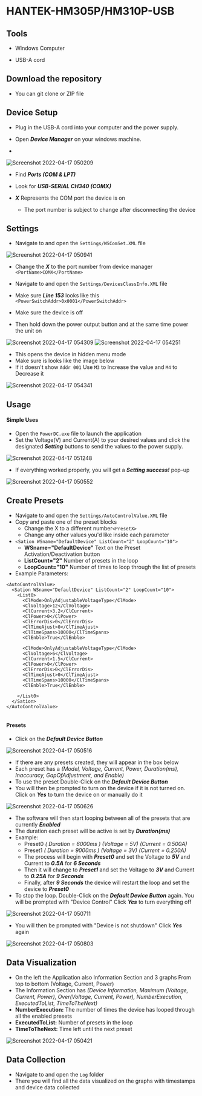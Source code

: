# HANTEK-HM305P/HM310P-USB


## Tools
- Windows Computer

- USB-A cord

## Download the repository 
- You can git clone or ZIP file

## Device Setup
- Plug in the USB-A cord into your computer and the power supply.

- Open ***Device Manager*** on your windows machine.
- 
![Screenshot 2022-04-17 050209](https://user-images.githubusercontent.com/83417785/163708110-de8bfc37-fa26-49dc-9735-021e51673911.jpg)

- Find ***Ports (COM & LPT)***

- Look for ***USB-SERIAL CH340 (COMX)***

- ***X*** Represents the COM port the device is on
   - The port number is subject to change after disconnecting the device

## Settings

- Navigate to and open the ```Settings/WSComSet.XML``` file

![Screenshot 2022-04-17 050941](https://user-images.githubusercontent.com/83417785/163708112-171870e4-35c0-4884-99c1-6a547dcacd1b.jpg)

- Change the ***X*** to the port number from device manager ```<PortName>COMX</PortName>```

- Navigate to and open the ```Settings/DevicesClassInfo.XML``` file

- Make sure ***Line 153*** looks like this ```<PowerSwitchAddr>0x0001</PowerSwitchAddr>```

- Make sure the device is off 
- Then hold down the power output button and at the same time power the unit on

![Screenshot 2022-04-17 054309](https://user-images.githubusercontent.com/83417785/163709147-29a78237-17d2-458b-b75e-80d1ec2d32e3.jpg)
![Screenshot 2022-04-17 054251](https://user-images.githubusercontent.com/83417785/163709148-7c6d7eab-ea7f-47c5-96e5-547b09bd559b.jpg)

- This opens the device in hidden menu mode
- Make sure is looks like the image below 
- If it doesn't show  ```Addr 001``` Use ```M3``` to Increase the value and ```M4``` to Decrease it

![Screenshot 2022-04-17 054341](https://user-images.githubusercontent.com/83417785/163709149-aaa36771-4cc6-47e4-a463-ef582d6f63cf.jpg)


## Usage 
#### Simple Uses
- Open the ```PowerDC.exe``` file to launch the application
- Set the Voltage(V) and Current(A) to your desired values and click the designated ***Setting*** buttons to send the values to the power supply.

![Screenshot 2022-04-17 051248](https://user-images.githubusercontent.com/83417785/163708243-14c13993-5dc5-4ae7-ab3a-14ab0b65ac06.jpg)

- If everything worked properly, you will get a ***Setting success!*** pop-up

![Screenshot 2022-04-17 050552](https://user-images.githubusercontent.com/83417785/163708116-82e4c53a-8ceb-42bc-974b-e614aa0c1fdd.jpg)

## Create Presets
- Navigate to and open the ```Settings/AutoControlValue.XML``` file 
- Copy and paste one of the preset blocks
  - Change the X to a different number```<PresetX>```
  - Change any other values you'd like inside each parameter
- ```<Sation WSname="DefaultDevice" ListCount="2" LoopCount="10">```
  - **WSname="DefaultDevice"** Text on the Preset Activation/Deactivation button
  - **ListCount="2"** Number of presets in the loop
  - **LoopCount="10"** Number of times to loop through the list of presets
- Example Parameters:
```
<AutoControlValue> 
  <Sation WSname="DefaultDevice" ListCount="2" LoopCount="10">
    <List0>
      <ClMode>OnlyAdjustableVoltageType</ClMode>
      <ClVoltage>12</ClVoltage>
      <ClCurrent>3.2</ClCurrent>
      <ClPower>0</ClPower>
      <ClErrorDis>0</ClErrorDis>
      <ClTimeAjust>0</ClTimeAjust>
      <ClTimeSpans>10000</ClTimeSpans>
      <ClEnble>True</ClEnble>

      <ClMode>OnlyAdjustableVoltageType</ClMode>
      <ClVoltage>6</ClVoltage>
      <ClCurrent>1.5</ClCurrent>
      <ClPower>0</ClPower>
      <ClErrorDis>0</ClErrorDis>
      <ClTimeAjust>0</ClTimeAjust>
      <ClTimeSpans>10000</ClTimeSpans>
      <ClEnble>True</ClEnble>

    </List0>
  </Sation>
</AutoControlValue> 
 
```

#### Presets
- Click on the ***Default Device Button***

![Screenshot 2022-04-17 050516](https://user-images.githubusercontent.com/83417785/163708117-70896818-5c0b-4ddc-97ac-48382f8b7719.jpg)

- If there are any presets created, they will appear in the box below
- Each preset has a *(Model, Voltage, Current, Power, Duration(ms), Inaccuracy, GapOfAdjustment, and Enable)*
- To use the preset Double-Click on the ***Default Device Button***
- You will then be prompted to turn on the device if it is not turned on. Click on ***Yes*** to turn the device on or manually do it

![Screenshot 2022-04-17 050626](https://user-images.githubusercontent.com/83417785/163708115-80da982c-e5cf-4b57-8044-3b2735e213e3.jpg)

- The software will then start looping between all of the presets that are currently ***Enabled***
- The duration each preset will be active is set by ***Duration(ms)***
- Example:
  -  Preset0 *( Duration = 6000ms ) (Voltage = 5V) (Current = 0.500A)*
  -  Preset1 *( Duration = 9000ms ) (Voltage = 3V) (Current = 0.250A)*
  -  The process will begin with ***Preset0*** and set the Voltage to ***5V*** and Current to ***0.5A*** for ***6 Seconds***
  -  Then it will change to ***Preset1*** and set the Voltage to ***3V*** and Current to ***0.25A*** for ***9 Seconds***
  -  Finally, after ***9 Seconds*** the device will restart the loop and set the device to ***Preset0*** 
- To stop the loop. Double-Click on the ***Default Device Button*** again. You will be prompted with "Device Control" Click ***Yes*** to turn everything off

![Screenshot 2022-04-17 050711](https://user-images.githubusercontent.com/83417785/163708325-3e980171-d30b-4a3c-9ceb-997a5b7a317d.jpg)

- You will then be prompted with "Device is not shutdown" Click ***Yes*** again

![Screenshot 2022-04-17 050803](https://user-images.githubusercontent.com/83417785/163708113-a1998470-5eef-42dd-89b0-4bbfddf2a352.jpg)


## Data Visualization
- On the left the Application also Information Section and 3 graphs From top to bottom (Voltage, Current, Power)
- The Information Section has *(Device Information, Maximum (Voltage, Current, Power), Over(Voltage, Current, Power), NumberExecution, ExecutedToList, TimeToTheNext)*
- **NumberExecution:** The number of times the device has looped through all the enabled presets
- **ExecutedToList:** Number of presets in the loop
- **TimeToTheNext:** Time left until the next preset

![Screenshot 2022-04-17 050421](https://user-images.githubusercontent.com/83417785/163708118-b221d825-99b3-4088-9b4e-d34e3a2eee4d.jpg)

## Data Collection
- Navigate to and open the ```Log``` folder
- There you will find all the data visualized on the graphs with timestamps and device data collected
